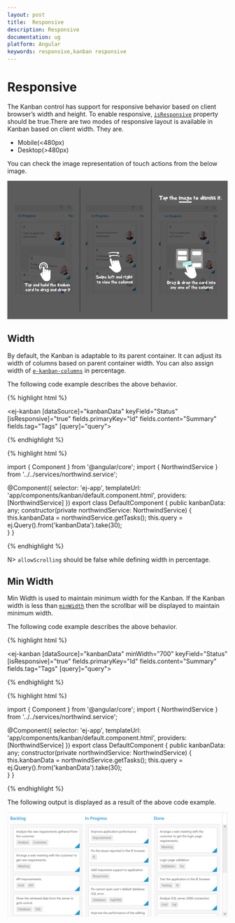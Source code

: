 ```yaml
---
layout: post
title:  Responsive
description: Responsive
documentation: ug
platform: Angular
keywords: responsive,kanban responsive
---
```


# Responsive

The Kanban control has support for responsive behavior based on client browser’s width and height. To enable responsive, [`isResponsive`](https://help.syncfusion.com/api/js/ejkanban#members:isresponsive) property should be true.There are two modes of responsive layout is available in Kanban based on client width. They are.

* Mobile(<480px)
* Desktop(>480px)

You can check the image representation of touch actions from the below image.

![](Responsive_images/KanbanOverlayImage.png)

## Width

By default, the Kanban is adaptable to its parent container. It can adjust its width of columns based on parent container width. You can also assign width of [`e-kanban-columns`](https://help.syncfusion.com/api/js/ejkanban#members:columns) in percentage. 

The following code example describes the above behavior.


{% highlight html %}

<ej-kanban [dataSource]="kanbanData" keyField="Status" [isResponsive]="true" fields.primaryKey="Id" fields.content="Summary" fields.tag="Tags" [query]="query">
    <e-kanban-columns>
        <e-kanban-column key="Open" headerText="Backlog" width="10%"></e-kanban-column>
        <e-kanban-column key="InProgress" headerText="In Progress" width="10%"></e-kanban-column>
        <e-kanban-column key="Close" headerText="Done" width="10%"></e-kanban-column>
    </e-kanban-columns>
</ej-kanban>

{% endhighlight %}

{% highlight html %}

import { Component } from '@angular/core';
import { NorthwindService } from '../../services/northwind.service';

@Component({
  selector: 'ej-app',
  templateUrl: 'app/components/kanban/default.component.html',
  providers: [NorthwindService]
})
export class DefaultComponent {
  public kanbanData: any;
    constructor(private northwindService: NorthwindService) {
        this.kanbanData = northwindService.getTasks();
        this.query = ej.Query().from('kanbanData').take(30);       
    }
}

{% endhighlight %}

N> `allowScrolling` should be false while defining width in percentage.

## Min Width

Min Width is used to maintain minimum width for the Kanban. If the Kanban width is less than [`minWidth`](https://help.syncfusion.com/api/js/ejkanban#members:minwidth) then the scrollbar will be displayed to maintain minimum width.

The following code example describes the above behavior.

{% highlight html %}

<ej-kanban [dataSource]="kanbanData" minWidth="700" keyField="Status" [isResponsive]="true" fields.primaryKey="Id" fields.content="Summary" fields.tag="Tags" [query]="query">
    <e-kanban-columns>
        <e-kanban-column key="Open" headerText="Backlog" width="120"></e-kanban-column>
        <e-kanban-column key="InProgress" headerText="In Progress" width="110"></e-kanban-column>
        <e-kanban-column key="Close" headerText="Done" width="110"></e-kanban-column>
    </e-kanban-columns>
</ej-kanban>

{% endhighlight %}

{% highlight html %}

import { Component } from '@angular/core';
import { NorthwindService } from '../../services/northwind.service';

@Component({
  selector: 'ej-app',
  templateUrl: 'app/components/kanban/default.component.html',
  providers: [NorthwindService]
})
export class DefaultComponent {
  public kanbanData: any;
    constructor(private northwindService: NorthwindService) {
        this.kanbanData = northwindService.getTasks();
        this.query = ej.Query().from('kanbanData').take(30);       
    }
}

{% endhighlight %}

The following output is displayed as a result of the above code example.

![](Responsive_images/responsive_img1.png)
